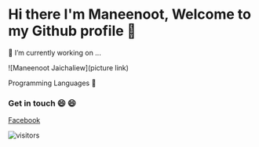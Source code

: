 # Hi there  I'm Maneenoot, Welcome to my Github profile 👋
🔭 I’m currently working on ...

![Maneenoot Jaichaliew](picture link)

Programming Languages 🚀

[logo]: https://camo.githubusercontent.com/8f245234577766478eaf3ee72b0615e99bb9ef3eaa56e1c37f75692811181d5c/68747470733a2f2f6564656e742e6769746875622e696f2f537570657254696e7949636f6e732f696d616765732f7376672f66616365626f6f6b2e737667 "Logo Title Text 2"

### Get in touch 😄 :smile:

[Facebook](https://web.facebook.com/maneenoot.jaichaliew/)<br>

![visitors](https://visitor-badge.laobi.icu/badge?page_id=jwenjian.visitor-badge.issue.1)







<!--
**Maneenoot/Maneenoot** is a ✨ _special_ ✨ repository because its `README.md` (this file) appears on your GitHub profile.

Here are some ideas to get you started:

- 🔭 I’m currently working on ...
- 🌱 I’m currently learning ...
- 👯 I’m looking to collaborate on ...
- 🤔 I’m looking for help with ...
- 💬 Ask me about ...
- 📫 How to reach me: ...
- 😄 Pronouns: ...
- ⚡ Fun fact: ...


ออกแบบ Github profile ให้สวยงามน่าสนใจ ด้วย README.md
web ตกแต่ง
https://www.markdownguide.org/cheat-sheet/
https://gist.github.com/rxaviers/7360908
-->
